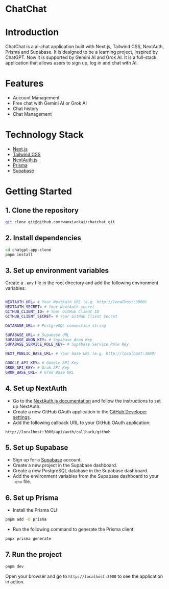 # ChatChat

# Introduction
ChatChat is a ai-chat application built with Next.js, Tailwind CSS, NextAuth, Prisma and Supabase. It is designed to be a learning project, inspired by ChatGPT. Now it is supported by Gemini AI and Grok AI. It is a full-stack application that allows users to sign up, log in and chat with AI.

# Features
- Account Management
- Free chat with Gemini AI or Grok AI
- Chat history
- Chat Management


# Technology Stack
- [Next.js](https://nextjs.org/docs)
- [Tailwind CSS](https://tailwindcss.com/docs/installation)
- [NextAuth.js](https://next-auth.js.org/getting-started/introduction)
- [Prisma](https://www.prisma.io/docs)
- [Supabase](https://supabase.com/docs)

# Getting Started
## 1. Clone the repository
```bash
git clone git@github.com:wanxiankai/chatchat.git
```

## 2. Install dependencies
```bash
cd chatgpt-app-clone
pnpm install
```

## 3. Set up environment variables
Create a `.env` file in the root directory and add the following environment variables:
```bash

NEXTAUTH_URL= # Your NextAuth URL (e.g. http://localhost:3000)
NEXTAUTH_SECRET= # Your NextAuth secret
GITHUB_CLIENT_ID= # Your GitHub Client ID
GITHUB_CLIENT_SECRET= # Your GitHub Client Secret

DATABASE_URL= # PostgreSQL connection string

SUPABASE_URL= # Supabase URL
SUPABASE_ANON_KEY= # Supabase Anon Key
SUPABASE_SERVICE_ROLE_KEY= # Supabase Service Role Key

NEXT_PUBLIC_BASE_URL= # Your base URL (e.g. http://localhost:3000)

GOOGLE_API_KEY= # Google API Key
GROK_API_KEY= # Grok API Key
GROK_BASE_URL= # Grok Base URL


```

## 4. Set up NextAuth
- Go to the [NextAuth.js documentation](https://next-auth.js.org/getting-started/introduction) and follow the instructions to set up NextAuth.
- Create a new GitHub OAuth application in the [GitHub Developer settings](https://github.com/settings/developers).
- Add the following callback URL to your GitHub OAuth application: 
```
http://localhost:3000/api/auth/callback/github
```


## 5. Set up Supabase
- Sign up for a [Supabase](https://supabase.com/) account.
- Create a new project in the Supabase dashboard.
- Create a new PostgreSQL database in the Supabase dashboard.
- Add the environment variables from the Supabase dashboard to your `.env` file.

## 6. Set up Prisma
- Install the Prisma CLI:
```bash
pnpm add -D prisma
```
- Run the following command to generate the Prisma client:
```bash
pnpx prisma generate
```

## 7. Run the project
```bash
pnpm dev
```
Open your browser and go to `http://localhost:3000` to see the application in action.











